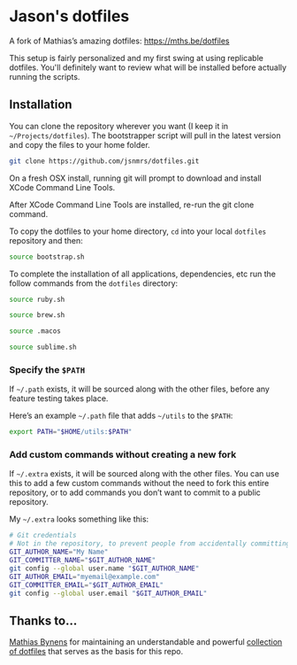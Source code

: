# Jason's dotfiles

A fork of Mathias’s amazing dotfiles: https://mths.be/dotfiles

This setup is fairly personalized and my first swing at using replicable dotfiles. You'll definitely want to review what will be installed before actually running the scripts.

## Installation

You can clone the repository wherever you want (I keep it in `~/Projects/dotfiles`). The bootstrapper script will pull in the latest version and copy the files to your home folder.

```bash
git clone https://github.com/jsnmrs/dotfiles.git
```

On a fresh OSX install, running git will prompt to download and install XCode Command Line Tools.

After XCode Command Line Tools are installed, re-run the git clone command.

To copy the dotfiles to your home directory, `cd` into your local `dotfiles` repository and then:

```bash
source bootstrap.sh
```

To complete the installation of all applications, dependencies, etc run the follow commands from the `dotfiles` directory: 

```bash
source ruby.sh
```

```bash
source brew.sh
```

```bash
source .macos
```

```bash
source sublime.sh
```

### Specify the `$PATH`

If `~/.path` exists, it will be sourced along with the other files, before any feature testing takes place.

Here’s an example `~/.path` file that adds `~/utils` to the `$PATH`:

```bash
export PATH="$HOME/utils:$PATH"
```

### Add custom commands without creating a new fork

If `~/.extra` exists, it will be sourced along with the other files. You can use this to add a few custom commands without the need to fork this entire repository, or to add commands you don’t want to commit to a public repository.

My `~/.extra` looks something like this:

```bash
# Git credentials
# Not in the repository, to prevent people from accidentally committing under my name
GIT_AUTHOR_NAME="My Name"
GIT_COMMITTER_NAME="$GIT_AUTHOR_NAME"
git config --global user.name "$GIT_AUTHOR_NAME"
GIT_AUTHOR_EMAIL="myemail@example.com"
GIT_COMMITTER_EMAIL="$GIT_AUTHOR_EMAIL"
git config --global user.email "$GIT_AUTHOR_EMAIL"
```

## Thanks to...

[Mathias Bynens](https://mathiasbynens.be/) for maintaining an understandable and powerful [collection of dotfiles](https://mths.be/dotfiles) that serves as the basis for this repo.
